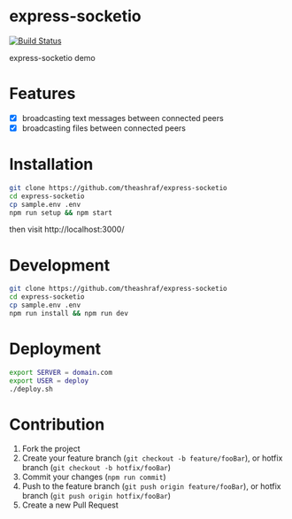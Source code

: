 # express-socketio

[![Build Status](https://travis-ci.org/theashraf/express-socketio.svg?branch=master)](https://travis-ci.org/theashraf/express-socketio)

express-socketio demo

# Features

- [x] broadcasting text messages between connected peers
- [x] broadcasting files between connected peers

# Installation

```bash
git clone https://github.com/theashraf/express-socketio
cd express-socketio
cp sample.env .env
npm run setup && npm start
```

then visit http://localhost:3000/

# Development

```bash
git clone https://github.com/theashraf/express-socketio
cd express-socketio
cp sample.env .env
npm run install && npm run dev
```

# Deployment

```bash
export SERVER = domain.com
export USER = deploy
./deploy.sh
```

# Contribution

1. Fork the project
2. Create your feature branch (`git checkout -b feature/fooBar`), or hotfix branch (`git checkout -b hotfix/fooBar`)
3. Commit your changes (`npm run commit`)
4. Push to the feature branch (`git push origin feature/fooBar`), or hotfix branch (`git push origin hotfix/fooBar`)
5. Create a new Pull Request
